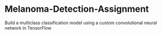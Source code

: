 # Melanoma-Detection-Assignment
Build a multiclass classification model using a custom convolutional neural network in TensorFlow
